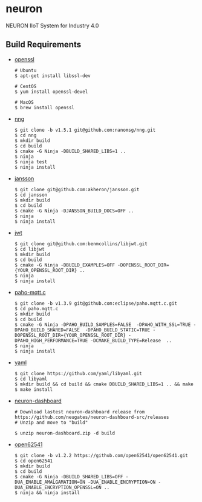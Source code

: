 # neuron

NEURON IIoT System for Industry 4.0



## Build Requirements

- [openssl](https://github.com/openssl/openssl)

  ```shell
  # Ubuntu
  $ apt-get install libssl-dev
  
  # CentOS
  $ yum install openssl-devel
  
  # MacOS
  $ brew install openssl
  ```

  

- [nng](https://github.com/nanomsg/nng/tree/v1.5.1)

  ```shell
  $ git clone -b v1.5.1 git@github.com:nanomsg/nng.git
  $ cd nng
  $ mkdir build
  $ cd build
  $ cmake -G Ninja -DBUILD_SHARED_LIBS=1 ..
  $ ninja
  $ ninja test
  $ ninja install
  ```

- [jansson](https://github.com/akheron/jansson)

  ```shell
  $ git clone git@github.com:akheron/jansson.git
  $ cd jansson
  $ mkdir build
  $ cd build
  $ cmake -G Ninja -DJANSSON_BUILD_DOCS=OFF ..
  $ ninja
  $ ninja install
  ```

- [jwt](https://github.com/benmcollins/libjwt)

  ```shell
  $ git clone git@github.com:benmcollins/libjwt.git
  $ cd libjwt
  $ mkdir build
  $ cd build
  $ cmake -G Ninja -DBUILD_EXAMPLES=OFF -DOPENSSL_ROOT_DIR={YOUR_OPENSSL_ROOT_DIR} ..
  $ ninja
  $ ninja install
  ```

- [paho-mqtt.c](https://github.com/eclipse/paho.mqtt.c/tree/v1.3.9)

  ```shell
  $ git clone -b v1.3.9 git@github.com:eclipse/paho.mqtt.c.git
  $ cd paho.mqtt.c
  $ mkdir build
  $ cd build
  $ cmake -G Ninja -DPAHO_BUILD_SAMPLES=FALSE  -DPAHO_WITH_SSL=TRUE -DPAHO_BUILD_SHARED=FALSE  -DPAHO_BUILD_STATIC=TRUE -DOPENSSL_ROOT_DIR={YOUR_OPENSSL_ROOT_DIR} -DPAHO_HIGH_PERFORMANCE=TRUE -DCMAKE_BUILD_TYPE=Release  ..
  $ ninja
  $ ninja install
  ```
  
- [yaml](https://github.com/yaml/libyaml.git)
  ```shell
  $ git clone https://github.com/yaml/libyaml.git
  $ cd libyaml
  $ mkdir build && cd build && cmake DBUILD_SHARED_LIBS=1 .. && make
  $ make install
  ```

- [neuron-dashboard](https://github.com/neugates/neuron-dashboard-src/releases)
  ```shell
  # Download lastest neuron-dashboard release from https://github.com/neugates/neuron-dashboard-src/releases
  # Unzip and move to "build"

  $ unzip neuron-dashboard.zip -d build
  ```
- [open62541](https://open62541.org/)
  ```shell
  $ git clone -b v1.2.2 https://github.com/open62541/open62541.git
  $ cd open62541
  $ mkdir build
  $ cd build
  $ cmake -G Ninja -DBUILD_SHARED_LIBS=OFF -DUA_ENABLE_AMALGAMATION=ON -DUA_ENABLE_ENCRYPTION=ON -DUA_ENABLE_ENCRYPTION_OPENSSL=ON ..
  $ ninja && ninja install
  ```